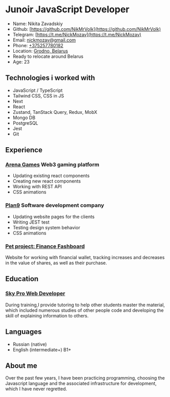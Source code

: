 # Junoir JavaScript Developer

-   Name: Nikita Zavadskiy
-   Github: [https://github.com/NikMrVolk](https://github.com/NikMrVolk)
-   Telegram: [https://t.me/NickMozav](https://t.me/NickMozav)
-   Email: [nickmozav@gmail.com](mailto:nickmozav@gmail.com)
-   Phone: [+375257780182](tel:+375257780182)
-   Location: [Grodno, Belarus](https://www.google.com/maps/place/Grodno)
-   Ready to relocate around Belarus
-   Age: 23

## Technologies i worked with

-   JavaScript / TypeScript
-   Tailwind CSS, CSS in JS
-   Next
-   React
-   Zustand, TanStack Query, Redux, MobX
-   Mongo DB
-   PostgreSQL
-   Jest
-   Git

## Experience

### [Arena Games](https://arenavs.com/) Web3 gaming platform
- Updating existing react components 
- Creating new react components 
- Working with REST API
- CSS animations

### [Plan9](https://plan9.tech/) Software development company
- Updating website pages for the clients 
- Writing JEST test 
- Testing design system behavior
- CSS animations

### [Pet project: Finance Fashboard](https://github.com/NikMrVolk/digital-finance-dashboard)

Website for working with financial wallet, tracking increases and decreases in the value of shares, as well as their purchase.

## Education

### [Sky Pro Web Developer](https://sky.pro/courses/programming/web-developer)

During training,I provide tutoring to help other students master the material, which included numerous studies of other people code and developing the skill of explaining information to others.

## Languages
-   Russian (native)
-   English (intermediate+) B1+

## About me

Over the past few years, I have been practicing programming, choosing the Javascript language and the associated infrastructure for development, which I have never regretted.
